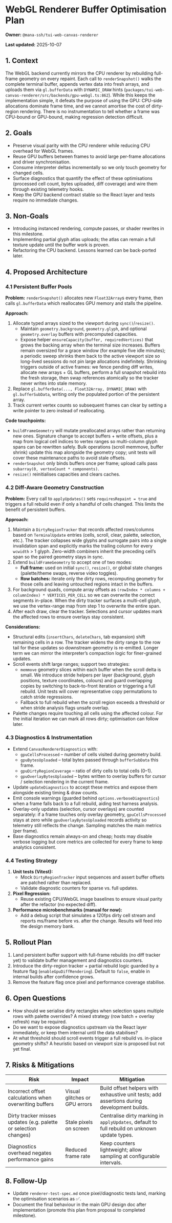 # WebGL Renderer Buffer Optimisation Plan

**Owner:** `@mana-ssh/tui-web-canvas-renderer`

**Last updated:** 2025-10-07

## 1. Context

The WebGL backend currently mirrors the CPU renderer by rebuilding full-frame
geometry on every repaint. Each call to `renderSnapshot()` walks the complete
terminal buffer, appends vertex data into fresh arrays, and uploads them via
`gl.bufferData` with `DYNAMIC_DRAW` hints (`packages/tui-web-canvas-renderer/src/backends/gpu-webgl.ts:862`).
While this keeps the implementation simple, it defeats the purpose of using the
GPU: CPU-side allocations dominate frame time, and we cannot amortise the cost of
dirty-region rendering. There is no instrumentation to tell whether a frame was
CPU-bound or GPU-bound, making regression detection difficult.

## 2. Goals

- Preserve visual parity with the CPU renderer while reducing CPU overhead for
  WebGL frames.
- Reuse GPU buffers between frames to avoid large per-frame allocations and
  driver synchronisation.
- Consume interpreter deltas incrementally so we only touch geometry for changed
  cells.
- Surface diagnostics that quantify the effect of these optimisations
  (processed cell count, bytes uploaded, diff coverage) and wire them through
  existing telemetry hooks.
- Keep the GPU backend contract stable so the React layer and tests require no
  immediate changes.

## 3. Non-Goals

- Introducing instanced rendering, compute passes, or shader rewrites in this
  milestone.
- Implementing partial glyph atlas uploads; the atlas can remain a full texture
  update until the buffer work is proven.
- Refactoring the CPU backend. Lessons learned can be back-ported later.

## 4. Proposed Architecture

### 4.1 Persistent Buffer Pools

**Problem:** `renderSnapshot()` allocates new `Float32Array`s every frame, then
calls `gl.bufferData` which reallocates GPU memory and stalls the pipeline.

**Approach:**

1. Allocate typed arrays sized to the viewport during `sync()`/`resize()`.
   - Maintain `geometry.background`, `geometry.glyph`, and optional
     `geometry.overlay` buffers with precomputed capacities.
   - Expose helper `ensureCapacity(buffer, requiredVertices)` that grows the
     backing array when the terminal size increases. Buffers remain oversized for
     a grace window (for example five idle minutes); a periodic sweep shrinks them
     back to the active viewport size so long-lived sessions do not pin large
     allocations indefinitely. Shrinking triggers outside of active frames: we
     fence pending diff writes, allocate new arrays + GL buffers, perform a full
     snapshot rebuild into the fresh storage, then swap references atomically so
     the tracker never writes into stale memory.
2. Replace `gl.bufferData(..., Float32Array, DYNAMIC_DRAW)` with
   `gl.bufferSubData`, writing only the populated portion of the persistent array.
3. Track current vertex counts so subsequent frames can clear by setting a write
   pointer to zero instead of reallocating.

**Code touchpoints:**

- `buildFrameGeometry` will mutate preallocated arrays rather than returning new
  ones. Signature change to accept buffers + write offsets, plus a map from
  logical cell indices to vertex ranges so multi-column glyph spans can be
  rewritten safely. Bulk operations (scroll memmove, buffer shrink) update this
  map alongside the geometry copy; unit tests will cover these maintenance paths
  to avoid stale offsets.
- `renderSnapshot` only binds buffers once per frame; upload calls pass
  `subarray(0, vertexCount * components)`.
- `resize()` reinitialises capacities and clears caches.

### 4.2 Diff-Aware Geometry Construction

**Problem:** Every call to `applyUpdates()` sets `requiresRepaint = true` and
triggers a full rebuild even if only a handful of cells changed. This limits the
benefit of persistent buffers.

**Approach:**

1. Maintain a `DirtyRegionTracker` that records affected rows/columns based on
   `TerminalUpdate` entries (cells, scroll, clear, palette, selection, etc.). The
   tracker collapses wide glyphs and surrogate pairs into a single invalidation
   span and explicitly marks the trailing column for every `wcwidth` > 1 glyph.
   Zero-width combiners inherit the preceding cell’s span so the paired geometry
   stays in sync.
2. Extend `buildFrameGeometry` to accept one of two modes:
   - **Full frame:** used on initial `sync()`, `resize()`, or global state
     changes (palette/theme swaps, reverse video toggles).
   - **Row batches:** iterate only the dirty rows, recomputing geometry for those
     cells and leaving untouched regions intact in the buffers.
3. For background quads, compute array offsets as
   `(rowIndex * columns + columnIndex) * VERTICES_PER_CELL` so we can overwrite
   the correct segments in-place. When the dirty tracker surfaces a multi-cell
   glyph, we use the vertex-range map from step 1 to overwrite the entire span.
4. After each draw, clear the tracker. Selections and cursor updates mark the
   affected rows to ensure overlays stay consistent.

**Considerations:**

- Structural edits (`insertChars`, `deleteChars`, tab expansion) shift remaining
  cells in a row. The tracker widens the dirty range to the row tail for these
  updates so downstream geometry is re-emitted. Longer term we can mirror the
  interpreter’s compaction logic for finer-grained updates.
- Scroll events shift large ranges; support two strategies:
  - `memmove` geometry slices within each buffer when the scroll delta is small.
    We introduce stride helpers per layer (background, glyph positions, texture
    coordinates, colours) and guard overlapping copies by switching to
    back-to-front iteration or triggering a full rebuild. Unit tests will cover
    representative copy permutations to catch stride regressions.
  - Fallback to full rebuild when the scroll region exceeds a threshold or when
    stride analysis flags unsafe overlap.
- Palette changes require touching all cells using the affected colour. For the
  initial iteration we can mark all rows dirty; optimisation can follow later.

### 4.3 Diagnostics & Instrumentation

- Extend `CanvasRendererDiagnostics` with:
  - `gpuCellsProcessed` – number of cells visited during geometry build.
  - `gpuBytesUploaded` – total bytes passed through `bufferSubData` this frame.
  - `gpuDirtyRegionCoverage` – ratio of dirty cells to total cells (0–1).
  - `gpuOverlayBytesUploaded` – bytes written to overlay buffers for cursor /
    selection rendering in the current frame.
- Update `updateDiagnostics` to accept these metrics and expose them alongside
  existing timing & draw counts.
- Emit console warnings (guarded behind `options.verboseDiagnostics`) when a
  frame falls back to a full rebuild, aiding test harness analysis.
- Overlay-only updates (selection, cursor overlays) are counted separately: if a
  frame touches only overlay geometry, `gpuCellsProcessed` stays at zero while
  `gpuOverlayBytesUploaded` records activity so telemetry still reflects the
  change. Sampling matches the main metrics (per frame).
- Base diagnostics remain always-on and cheap; hosts may disable verbose logging
  but core metrics are collected for every frame to keep analytics consistent.

### 4.4 Testing Strategy

1. **Unit tests (Vitest):**
   - Mock `DirtyRegionTracker` input sequences and assert buffer offsets are
     patched rather than replaced.
   - Validate diagnostic counters for sparse vs. full updates.
2. **Pixel Regression:**
   - Reuse existing CPU/WebGL image baselines to ensure visual parity after the
     refactor (no expected diff).
3. **Performance microbenchmarks (manual for now):**
   - Add a debug script that simulates a 120fps dirty cell stream and reports
     ms/frame before vs. after the change. Results will feed into the design
     memory bank.

## 5. Rollout Plan

1. Land persistent buffer support with full-frame rebuilds (no diff tracker yet)
   to validate buffer management and diagnostics counters.
2. Introduce the dirty-region tracker + partial rebuild logic guarded by a
   feature flag (`enableGpuDiffRendering`). Default to `false`, enable in
   internal builds after confidence grows.
3. Remove the feature flag once pixel and performance coverage stabilise.

## 6. Open Questions

- How should we serialise dirty rectangles when selection spans multiple rows
  with palette overrides? A mixed strategy (row batch + overlay refresh) may be
  required.
- Do we want to expose diagnostics upstream via the React layer immediately, or
  keep them internal until the data stabilises?
- At what threshold should scroll events trigger a full rebuild vs. in-place
  geometry shifts? A heuristic based on viewport size is proposed but not yet
  final.

## 7. Risks & Mitigations

| Risk | Impact | Mitigation |
| --- | --- | --- |
| Incorrect offset calculations when overwriting buffers | Visual glitches or GPU errors | Build offset helpers with exhaustive unit tests; add assertions during development builds. |
| Dirty tracker misses updates (e.g. palette or selection changes) | Stale pixels on screen | Centralise dirty marking in `applyUpdates`, default to full rebuild on unknown update types. |
| Diagnostics overhead negates performance gains | Reduced frame rate | Keep counters lightweight; allow sampling at configurable intervals. |

## 8. Follow-Up

- Update `renderer-test-spec.md` once pixel/diagnostic tests land, marking the
  optimisation scenarios as ✅.
- Document the final behaviour in the main GPU design doc after implementation
  (promote this plan from proposal to completed milestone).
